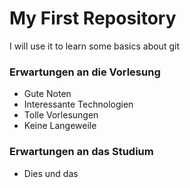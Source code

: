 # My First Repository
I will use it to learn some basics about git
### Erwartungen an die Vorlesung
* Gute Noten
* Interessante Technologien
* Tolle Vorlesungen
* Keine Langeweile

### Erwartungen an das Studium
* Dies und das

